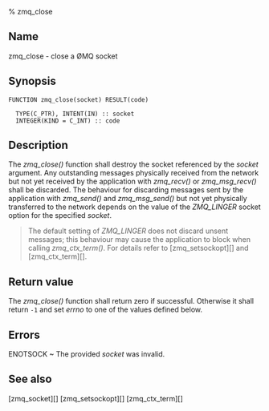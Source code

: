 % zmq_close


Name
----

zmq_close - close a ØMQ socket


Synopsis
--------

~~~{.synopsis}
FUNCTION zmq_close(socket) RESULT(code)

  TYPE(C_PTR), INTENT(IN) :: socket
  INTEGER(KIND = C_INT) :: code
~~~


Description
-----------

The *zmq_close()* function shall destroy the socket referenced by the _socket_
argument. Any outstanding messages physically received from the network but not
yet received by the application with *zmq_recv()* or *zmq_msg_recv()* shall be
discarded. The behaviour for discarding messages sent by the application with
*zmq_send()* and *zmq_msg_send()* but not yet physically transferred to the
network depends on the value of the _ZMQ_LINGER_ socket option for the
specified _socket_.

> The default setting of _ZMQ_LINGER_ does not discard unsent messages;
> this behaviour may cause the application to block when calling
> *zmq_ctx_term()*.  For details refer to [zmq_setsockopt][] and
> [zmq_ctx_term][].


Return value
------------

The *zmq_close()* function shall return zero if successful. Otherwise it shall
return `-1` and set _errno_ to one of the values defined below.


Errors
------

ENOTSOCK
  ~ The provided _socket_ was invalid.


See also
--------

[zmq_socket][]
[zmq_setsockopt][]
[zmq_ctx_term][]
